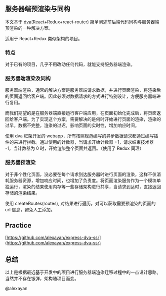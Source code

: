## 服务器端预渲染与同构

本文基于 [dva](https://github.com/dvajs/dva)(React+Redux+react-router) 简单阐述前后端代码同构与服务器端预渲染的一种解决方案。

适用于 React+Redux 类似架构的项目。

### 特点

对于已有的项目，几乎不用改动任何代码，就能支持服务器端渲染。

### 服务器端渲染及同构

服务器端渲染，通常的解决方案是服务器端请求数据，并进行页面渲染，将渲染后的页面返回给客户端。因此必须对数据请求的方式进行特别设计，方便服务器端进行复用。

而我们期望的是在服务器端直接运行客户端应用，在页面初始化完成后，将页面返回给客户端。为了实现这个方案，需要解决的是何时开始进行页面的渲染，渲染的过早，数据不完整，渲染的过迟，影响页面的实时性，增加响应时间。

使用 dva 框架开发的 webapp，所有按照规范编写的异步数据请求都通过编写插件的来进行拦截。通过使用的计数器，当请求开始计数器 +1，请求结束技术器 -1，当计数器为 0 时，开始渲染整个页面并返回。（使用了 Redux 同理）

### 服务器预渲染

对于非个性化页面，没必要在每个请求到达服务器时进行页面的渲染，这样不仅消耗服务器资源，增加响应时间，也增加了负责度。将页面渲染服务作为一个模块单独运行，渲染的结果使用内存等一些存储架构进行共享，当请求到达时，直接返回存储的渲染结果。

使用 createRoutes(routes), 对结果进行遍历，对可以获取需要预渲染的页面的 url 信息，避免人工添加。

## Practice

[https://github.com/alexayan/express-dva-ssr](https://github.com/alexayan/express-dva-ssr)

## 总结

以上是根据最近基于开发中的项目进行服务器端渲染迁移过程中的一点设计思路。当然并不存在银弹，架构随项目而变。

@alexayan